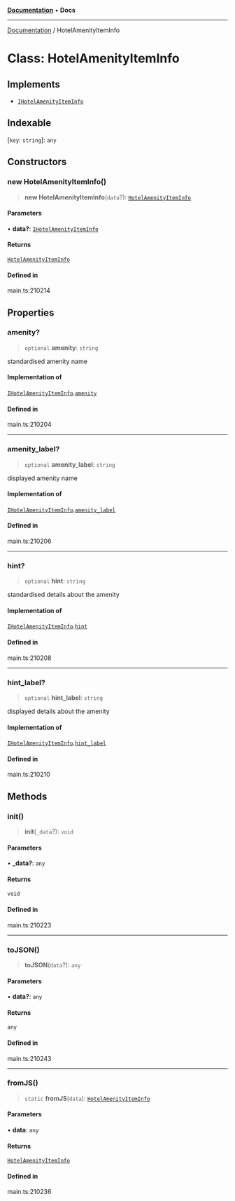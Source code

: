 [**Documentation**](../README.md) • **Docs**

***

[Documentation](../README.md) / HotelAmenityItemInfo

# Class: HotelAmenityItemInfo

## Implements

- [`IHotelAmenityItemInfo`](../interfaces/IHotelAmenityItemInfo.md)

## Indexable

 \[`key`: `string`\]: `any`

## Constructors

### new HotelAmenityItemInfo()

> **new HotelAmenityItemInfo**(`data`?): [`HotelAmenityItemInfo`](HotelAmenityItemInfo.md)

#### Parameters

• **data?**: [`IHotelAmenityItemInfo`](../interfaces/IHotelAmenityItemInfo.md)

#### Returns

[`HotelAmenityItemInfo`](HotelAmenityItemInfo.md)

#### Defined in

main.ts:210214

## Properties

### amenity?

> `optional` **amenity**: `string`

standardised amenity name

#### Implementation of

[`IHotelAmenityItemInfo`](../interfaces/IHotelAmenityItemInfo.md).[`amenity`](../interfaces/IHotelAmenityItemInfo.md#amenity)

#### Defined in

main.ts:210204

***

### amenity\_label?

> `optional` **amenity\_label**: `string`

displayed amenity name

#### Implementation of

[`IHotelAmenityItemInfo`](../interfaces/IHotelAmenityItemInfo.md).[`amenity_label`](../interfaces/IHotelAmenityItemInfo.md#amenity_label)

#### Defined in

main.ts:210206

***

### hint?

> `optional` **hint**: `string`

standardised details about the amenity

#### Implementation of

[`IHotelAmenityItemInfo`](../interfaces/IHotelAmenityItemInfo.md).[`hint`](../interfaces/IHotelAmenityItemInfo.md#hint)

#### Defined in

main.ts:210208

***

### hint\_label?

> `optional` **hint\_label**: `string`

displayed details about the amenity

#### Implementation of

[`IHotelAmenityItemInfo`](../interfaces/IHotelAmenityItemInfo.md).[`hint_label`](../interfaces/IHotelAmenityItemInfo.md#hint_label)

#### Defined in

main.ts:210210

## Methods

### init()

> **init**(`_data`?): `void`

#### Parameters

• **\_data?**: `any`

#### Returns

`void`

#### Defined in

main.ts:210223

***

### toJSON()

> **toJSON**(`data`?): `any`

#### Parameters

• **data?**: `any`

#### Returns

`any`

#### Defined in

main.ts:210243

***

### fromJS()

> `static` **fromJS**(`data`): [`HotelAmenityItemInfo`](HotelAmenityItemInfo.md)

#### Parameters

• **data**: `any`

#### Returns

[`HotelAmenityItemInfo`](HotelAmenityItemInfo.md)

#### Defined in

main.ts:210236
